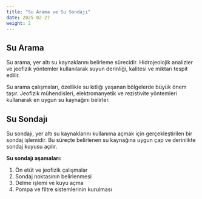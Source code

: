 ```yaml
---
title: "Su Arama ve Su Sondajı"
date: 2025-02-27
weight: 2
---
```


## Su Arama

Su arama, yer altı su kaynaklarını belirleme sürecidir. Hidrojeolojik analizler ve jeofizik yöntemler kullanılarak suyun derinliği, kalitesi ve miktarı tespit edilir.

Su arama çalışmaları, özellikle su kıtlığı yaşanan bölgelerde büyük önem taşır. Jeofizik mühendisleri, elektromanyetik ve rezistivite yöntemleri kullanarak en uygun su kaynağını belirler.

## Su Sondajı

Su sondajı, yer altı su kaynaklarını kullanıma açmak için gerçekleştirilen bir sondaj işlemidir. Bu süreçte belirlenen su kaynağına uygun çap ve derinlikte sondaj kuyusu açılır.

**Su sondajı aşamaları:**
1. Ön etüt ve jeofizik çalışmalar
2. Sondaj noktasının belirlenmesi
3. Delme işlemi ve kuyu açma
4. Pompa ve filtre sistemlerinin kurulması